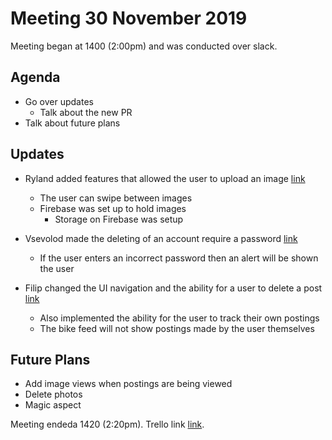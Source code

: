 # Meeting 30 November 2019

Meeting began at 1400 (2:00pm) and was conducted over slack.

## Agenda 

* Go over updates
    - Talk about the new PR
* Talk about future plans

## Updates

* Ryland added features that allowed the user to upload an image [link](https://github.com/ECS189E/project-f19-tigers/commit/7b3de15ea973defe10c0f2e5bd6ba9087f0d496c)
    - The user can swipe between images
    - Firebase was set up to hold images
        + Storage on Firebase was setup

* Vsevolod made the deleting of an account require a password [link](https://github.com/ECS189E/project-f19-tigers/commit/656982370047513db74fe9727e72e8bd954aafe4)
    - If the user enters an incorrect password then an alert will be shown the user

* Filip changed the UI navigation and the ability for a user to delete a post [link](https://github.com/ECS189E/project-f19-tigers/commit/f1edc9f168707ef4851c5a5f8c80e83c866fe849)
    - Also implemented the ability for the user to track their own postings
    - The bike feed will not show postings made by the user themselves

## Future Plans

* Add image views when postings are being viewed
* Delete photos
* Magic aspect 

Meeting endeda 1420 (2:20pm).
Trello link [link](https://trello.com/b/54TKPcGT/ecs189e-project).

